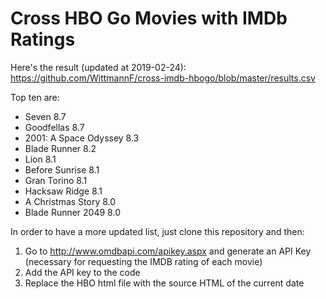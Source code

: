 # Cross HBO Go Movies with IMDb Ratings

Here's the result (updated at 2019-02-24): https://github.com/WittmannF/cross-imdb-hbogo/blob/master/results.csv

Top ten are:
- Seven	8.7
- Goodfellas	8.7
- 2001: A Space Odyssey	8.3
- Blade Runner	8.2
- Lion	8.1
- Before Sunrise	8.1
- Gran Torino	8.1
- Hacksaw Ridge	8.1
- A Christmas Story	8.0
- Blade Runner 2049	8.0

In order to have a more updated list, just clone this repository and then:
1. Go to http://www.omdbapi.com/apikey.aspx and generate an API Key (necessary for requesting the IMDB rating of each movie)
2. Add the API key to the code
3. Replace the HBO html file with the source HTML of the current date
